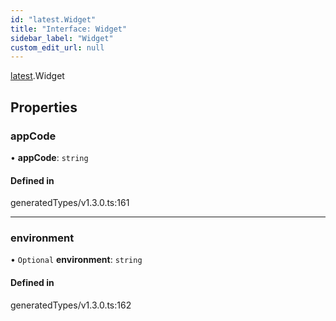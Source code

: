 ```yaml
---
id: "latest.Widget"
title: "Interface: Widget"
sidebar_label: "Widget"
custom_edit_url: null
---
```


[latest](../namespaces/latest.md).Widget

## Properties

### appCode

• **appCode**: `string`

#### Defined in

generatedTypes/v1.3.0.ts:161

___

### environment

• `Optional` **environment**: `string`

#### Defined in

generatedTypes/v1.3.0.ts:162
